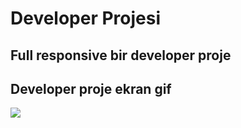 <h1>Developer Projesi</h1>

<h2>Full responsive bir developer proje</h2>

<h2>Developer proje ekran gif </h2>


![](developer.gif)
